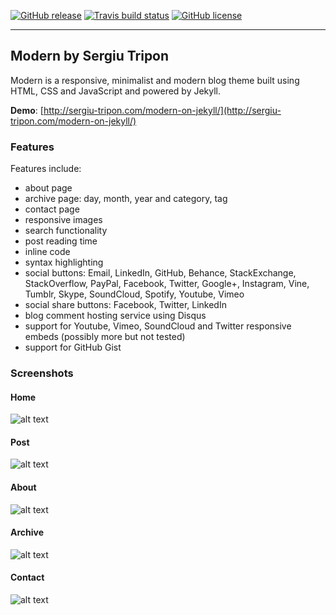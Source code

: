 [![GitHub release](https://img.shields.io/github/release/SergiuTripon/modern-on-jekyll.svg)](https://github.com/SergiuTripon/modern-on-jekyll/releases)
[![Travis build status](https://img.shields.io/travis/SergiuTripon/modern-on-jekyll/master.svg)](https://travis-ci.org/SergiuTripon/modern-on-jekyll/)
[![GitHub license](https://img.shields.io/badge/license-MIT-blue.svg)](https://github.com/SergiuTripon/modern-on-jekyll/blob/master/LICENSE.md)

---

## Modern by Sergiu Tripon

Modern is a responsive, minimalist and modern blog theme built using HTML, CSS and JavaScript and powered by Jekyll.

**Demo**: [http://sergiu-tripon.com/modern-on-jekyll/](http://sergiu-tripon.com/modern-on-jekyll/)

### Features

Features include:

* about page
* archive page: day, month, year and category, tag
* contact page
* responsive images
* search functionality
* post reading time
* inline code
* syntax highlighting
* social buttons: Email, LinkedIn, GitHub, Behance, StackExchange, StackOverflow, PayPal, Facebook, Twitter, Google+, Instagram, Vine, Tumblr, Skype, SoundCloud, Spotify, Youtube, Vimeo
* social share buttons: Facebook, Twitter, LinkedIn
* blog comment hosting service using Disqus
* support for Youtube, Vimeo, SoundCloud and Twitter responsive embeds (possibly more but not tested)
* support for GitHub Gist

### Screenshots

#### Home

![alt text](assets/screenshots/home.png?raw=true "Screenshot of Home page")

#### Post

![alt text](assets/screenshots/post.png?raw=true "Screenshot of Post page")

#### About

![alt text](assets/screenshots/about.png?raw=true "Screenshot of About page")

#### Archive

![alt text](assets/screenshots/archive.png?raw=true "Screenshot of Archive page")

#### Contact

![alt text](assets/screenshots/contact.png?raw=true "Screenshot of Contact page")